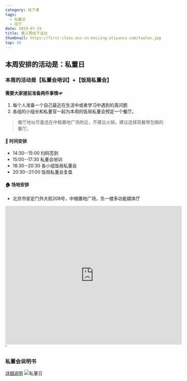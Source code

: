 ```yaml
---
category: 线下课
tags:
  - 私董日
  - 线下
date: 2019-07-19
title: 第三周线下活动
thumbnail: https://first-class.oss-cn-beijing.aliyuncs.com/taolun.jpg
top: 26
---
```


## 本周安排的活动是：私董日

<!-- more -->

### 本周的活动是【私董会培训】+【饭局私董会】

#### 需要大家提前准备两件事情☞
1. 每个人准备一个自己最近在生活中或者学习中遇到的真问题
2. 各组的小组长和私董官一起为本周的饭局私董会预定一个餐厅。
> 餐厅地址尽量选在中粮置地广场附近，不建议火锅，建议选择简餐带包厢的餐厅。

#### 🔔 时间安排
- 14:30--15:00 扫码签到
- 15:00--17:30 私董会培训
- 18:30--20:30 各小组饭局私董会
- 20:30--21:00 饭局私董会复盘

#### 🏠 场地安排
- 北京市安定门外大街208号，中粮置地广场，负一楼多功能媒体厅

<iframe width='560' height='440' frameborder='0' scrolling='no' marginheight='0' marginwidth='0' src='http://surl.amap.com/5IZdg_0D97S6c'></iframe>'

### 私董会说明书

[详细说明](https://shimo.im/docs/c4952af6f3014a0b/read)
![私董日](https://first-class.oss-cn-beijing.aliyuncs.com/xianxiakeshuoming02.jpeg)
